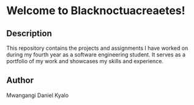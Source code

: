 # Welcome to Blacknoctuacreaetes!

## Description
This repository contains the projects and assignments I have worked on during my fourth year as a software engineering student. It serves as a portfolio of my work and showcases my skills and experience.





## Author
Mwangangi Daniel Kyalo

